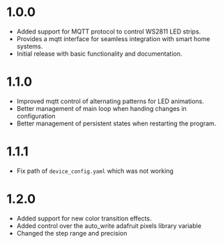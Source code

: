 # 1.0.0
- Added support for MQTT protocol to control WS2811 LED strips.
- Provides a mqtt interface for seamless integration with smart home systems.
- Initial release with basic functionality and documentation.

# 1.1.0
- Improved mqtt control of alternating patterns for LED animations.
- Better management of main loop when handing changes in configuration
- Better management of persistent states when restarting the program.

# 1.1.1
- Fix path of `device_config.yaml` which was not working

# 1.2.0
- Added support for new color transition effects.
- Added control over the auto_write adafruit pixels library variable
- Changed the step range and precision